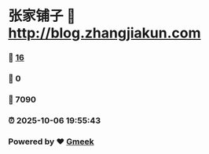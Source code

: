 # 张家铺子 :link: http://blog.zhangjiakun.com 
### :page_facing_up: [16](http://blog.zhangjiakun.com/tag.html) 
### :speech_balloon: 0 
### :hibiscus: 7090 
### :alarm_clock: 2025-10-06 19:55:43 
### Powered by :heart: [Gmeek](https://github.com/Meekdai/Gmeek)
